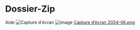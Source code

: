 # Dossier-Zip
Aide
![Capture d'écran](https://github.com/Gunther-C/Dossier-Zip/assets/162619333/b7a4d2b9-e37b-41e7-acda-8553e34e1e1f)
![image](https://github.com/Gunther-C/Dossier-Zip/assets/162619333/c19fa904-b733-4805-808d-3cfd25147f66)
[Capture d’écran 2024-06.png](https://github.com/Gunther-C/Dossier-Zip/commit/d5172db2366ee742f0e4f3c1b30a11880936e5f0#diff-cc33b77fe2a0dc46586492ffd346a2f8010e27b0d52befdb940903979871f130)
